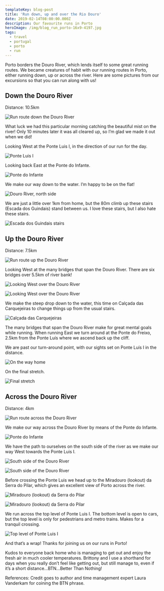 ```yaml
---
templateKey: blog-post
title: 'Run down, up and over the Rio Douro'
date: 2019-02-14T08:00:00.000Z
description: Our favourite runs in Porto
heroImage: /img/blog_run_porto-16x9-4197.jpg
tags:
  - travel
  - portugal
  - porto
  - run
---
```

Porto borders the Douro River, which lends itself to some great running routes. We became creatures of habit with our running routes in Porto, either running down, up or across the river. Here are some pictures from our excursions so that you can run along with us!

## Down the Douro River

Distance: 10.5km

![Run route down the Douro River](/img/down_the_douro.png "Run route down the Douro River")

What luck we had this particular morning catching the beautiful mist on the river! Only 10 minutes later it was all cleared up, so I’m glad we made it out when we did!

Looking West at the Ponte Luis I, in the direction of our run for the day. 

![Ponte Luis I](/img/blog_run_porto-16x9-4660.jpg "Ponte Luis I")

Looking back East at the Ponte do Infante. 

![Ponte do Infante](/img/blog_run_porto-16x9-4662.jpg "Ponte do Infante")

We make our way down to the water. I’m happy to be on the flat!

![Douro River, north side](/img/blog_run_porto-16x9-4218.jpg "Douro River, north side")

We are just a little over 1km from home, but the 80m climb up these stairs (Escada dos Guindais) stand between us. I love these stairs, but I also hate these stairs.

![Escada dos Guindais stairs](/img/blog_run_porto-5x7-4666.jpg "Escada dos Guindais stairs")

## Up the Douro River

Distance: 7.5km

![Run route up the Douro River](/img/up_the_douro.png "Run route up the Douro River")

Looking West at the many bridges that span the Douro River. There are six bridges over 5.5km of river bank!

![Looking West over the Douro River](/img/blog_run_porto-16x9-4271.jpg "Looking West over the Douro River")

![Looking West over the Douro River](/img/blog_run_porto-16x9-4613.jpg "Looking West over the Douro River")

We make the steep drop down to the water, this time on Calçada das Carquejeiras to change things up from the usual stairs.

![Calçada das Carquejeiras](/img/blog_run_porto-16x9-4624.jpg "Calçada das Carquejeiras")

The many bridges that span the Douro River make for great mental goals while running. When running East we turn around at the Ponte do Freixo, 2.5km from the Ponte Luís where we ascend back up the cliff. 

We are past our turn-around point, with our sights set on Ponte Luís I in the distance.

![On the way home](/img/blog_run_porto-16x9-4628.jpg "On the way home")

On the final stretch.

![Final stretch](/img/blog_run_porto-16x9-4630.jpg "Final stretch")

## Across the Douro River

Distance: 4km

![Run route across the Douro River](/img/across_the_douro.png "Run route across the Douro River")

We make our way across the Douro River by means of the Ponte do Infante. 

![Ponte do Infante](/img/blog_run_porto-16x9-4293.jpg "Ponte do Infante")

We have the path to ourselves on the south side of the river as we make our way West towards the Ponte Luis I. 

![South side of the Douro River](/img/blog_run_porto-16x9-4878.jpg "South side of the Douro River")

![South side of the Douro River](/img/blog_run_porto-16x9-4740.jpg "South side of the Douro River")

Before crossing the Ponte Luis we head up to the Miradouro (lookout) da Serra do Pilar, which gives an excellent view of Porto across the river.  

![ Miradouro (lookout) da Serra do Pilar](/img/blog_run_porto-16x9-4752.jpg " Miradouro (lookout) da Serra do Pilar")

![ Miradouro (lookout) da Serra do Pilar](/img/blog_run_porto-16x9-4749.jpg " Miradouro (lookout) da Serra do Pilar")

We run across the top level of Ponte Luis I. The bottom level is open to cars, but the top level is only for pedestrians and metro trains. Makes for a tranquil crossing.

![Top level of Ponte Luis I](/img/blog_run_porto-16x9-4913.jpg "Top level of Ponte Luis I")

And that’s a wrap! Thanks for joining us on our runs in Porto!

Kudos to everyone back home who is managing to get out and enjoy the fresh air in much cooler temperatures. Brittony and I use a shorthand for days when you really don’t feel like getting out, but still manage to, even if it’s a short distance...BTN...Better Than Nothing! 

References: Credit goes to author and time management expert Laura Vanderkam for coining the BTN phrase.
